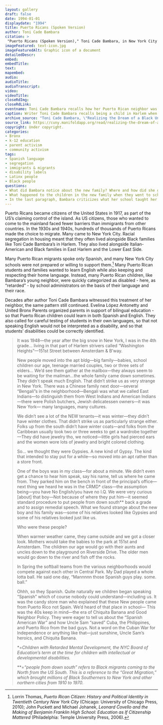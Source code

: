 ```yaml
--- 
layout: gallery
draft: false
date: 1994-01-01
displaydate: "1994"
title: Puerto Ricans (Spoken Version)
author: Toni Cade Bambara
citation: >
 "Puerto Ricans (Spoken Version)," Toni Cade Bambara, in New York City Civil Rights History Project, Accessed: [Month Day, Year], https://nyccivilrightshistory.org/gallery/puerto-ricans.
imageFeatured: text-icon.jpg
imageFeaturedAlt: Graphic icon of a document
detailedDescr: 
embed: 
embedTitle: 
text: 
mapembed: 
audio: 
audioTitle: 
audioTranscript: 
video: 
videoTitle: 
closeRdImg: 
closeRdLink: 
eventname: Toni Cade Bambara recalls how her Puerto Rican neighbor was treated when he went to school. 
caption: Writer Toni Cade Bambara recalls being a child in Harlem when new neighbors from Puerto Rico moved in. She observed the family and how the schools treated their new students. 
archive_source: "Toni Cade Bambara, \"Realizing the Dream of a Black University and Other Writings, Part I.\" Makeba Lavan, Conor Tomás Reed, Ed. Series 7, Number 2, Part 1, Fall 2017, [https://cuny.manifoldapp.org/read/realizing-the-dream-of-a-black-university-other-writings-part-i/section/e29ebe26-4067-4c4f-8570-e182a32a2cf3](https://cuny.manifoldapp.org/read/realizing-the-dream-of-a-black-university-other-writings-part-i/section/e29ebe26-4067-4c4f-8570-e182a32a2cf3)"
source_link: https://cuny.manifoldapp.org/read/realizing-the-dream-of-a-black-university-other-writings-part-i/section/e29ebe26-4067-4c4f-8570-e182a32a2cf
copyright: Under copyright.
categories: 
- Bronx
- k-12 education
- parent activism
- community activism
tags: 
- Spanish language
- segregation
- immigrants & migrants
- disability labels
- Latinx people
- Black people
questions:
- What did Bambara notice about the new family? Where and how did she get information about them? Who else was gathering information or making judgements about the new family? 
- What happened to the children in the new family when they went to school? Think about the phrase “you have no English/you have no I.Q.” How does this idea relate to the new child being placed in a “CRMD” class? How do you see racism and ableism in this situation? 
- In the last paragraph, Bambara criticizes what her school taught her about Puerto Rico. She gives examples of what the schools did teach, and what it left out. What is the pattern that she noticed? Why do you think this mattered to her? Why do you think it would have mattered to Puerto Rican children going to school in New York?
--- 
```


Puerto Ricans became citizens of the United States in 1917, as part of the US’s claiming control of the island. As US citizens, those who wanted to come to the mainland faced fewer barriers than immigrants from other countries. In the 1930s and 1940s, hundreds of thousands of Puerto Ricans made the choice to migrate. Many came to New York City. Racial segregation in housing meant that they often lived alongside Black families like Toni Cade Bambara’s in Harlem. They also lived alongside Italian-American and Black families in East Harlem and the Lower East Side.

Many Puerto Rican migrants spoke only Spanish, and many New York City schools were not prepared or willing to support them.[^1] Many Puerto Rican students and families wanted to learn English while also keeping and respecting their home language. Instead, many Puerto Rican children, like Bambara’s young neighbor, were quickly categorized as disabled - here, as “retarded” - by school administrators on the basis of their language and their race.

Decades after author Toni Cade Bambara witnessed this treatment of her neighbor, the same pattern still continued. Evelina López Antonetty and United Bronx Parents organized parents in support of bilingual education - so that Puerto Rican children could learn in both Spanish and English. They also called for careful testing of students in their own languages, so that not speaking English would not be interpreted as a disability, and so that students’ disabilities could be correctly identified.
> It was 1948—the year after the big snow in New York, I was in the 4th grade… living in that part of Harlem strivers called “Washington Heights”—151st Street between Amsterdam & B’way.
>
> New people moved into the apt bldg—big family—babies, school children our age, teenage married couples, two or three sets of elders… We’d see them gather at the mailbox—they always seem to be waiting for the mailman…the whole family came down sometimes. They didn’t speak much English. That didn’t strike us as very strange in New York. There was a Chinese family next door—several “Bengali”s in the neighborhood—Bengali was what we called East Indians—to distinguish them from West Indians and American Indians—there were Polish butchers, Jewish delicatessen owners—it was New York— many languages, many cultures.
>
> We didn’t see a lot of the NEW tenants—it was winter—they didn’t have winter clothes. That didn’t strike us as particularly strange either. Folks up from the south didn’t have winter coats—and folks from the Caribbean usually took two or three weeks to get a wardrobe together—They did have jewelry tho, we noticed—little girls had pierced ears and the women wore lots of jewelry and bright colored clothing.
>
> So… we thought they were Gypsies. A new kind of Gypsy. The kind that intended to stay put for a while—so moved into an apt rather than a store front.
>
> One of the boys was in my class—for about a minute. We didn’t even get a chance to hear him speak, say his name, tell us where he came from. They parked him on the bench in front of the principal’s office—next thing we heard he was in the CRMD* class—the assumption being—you have No English/you have no I.Q. We were very curious \[about\] that boy—Not because of where they put him—it seemed standard procedure to put people from down south**  back a grade and to assign remedial speech. What we found strange about the new boy and his family was—some of his relatives looked like Gypsies and some of his relatives looked just like us.
>
>Who were these people?
>
> When warmer weather came, they came outside and we got a closer look. Mothers would take the babies to the park at 151st and Amsterdam. The children our age would go with their aunts and uncles down to the playground on Riverside Drive. The older men would go down to the river and fish off the rocks.
>
>In Spring the softball teams from the various neighborhoods would compete against each other in Central Park. My Dad played a whole lotta ball. He said one day, “Mannnnn those Spanish guys play. some. ball.”
>
> Ohhh, so they Spanish. Quite naturally we children began speaking “Spanish” which of course nobody could understand—including us. It was the candy store man who explained that these New people came from Puerto Rico not Spain. We’d heard of that place in school— This was the 40s keep in mind—the era of Chiquita Banana and Good Neighbor Policy. They were eager to tell us about the “Spanish American War” and how Uncle Sam “saved” Cuba, the Philippines, and Puerto Rico from the bad guys. Not a word on the Cuban War for Independence or anything like that—just sunshine, Uncle Sam’s heroics, and Chiquita Banana.
>
> \*=*Children with Retarded Mental Development, the NYC Board of Education’s term at the time for children with intellectual or developmental disabilities.*
>
> \*\*=*“people from down south” refers to Black migrants coming to the North from the US South. This is a reference to the “Great Migration,” which brought millions of Black Southerners to New York and other northern cities from 1910 to 1970.*
>

[^1]: Lorrin Thomas, *Puerto Rican Citizen: History and Political Identity in Twentieth Century New York City* (Chicago: University of Chicago Press, 2010); John Puckett and Michael Johanek, *Leonard Covello and the Making of Benjamin Franklin High School: Education as If Citizenship Mattered* (Philadelphia: Temple University Press, 2006).
